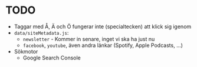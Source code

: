 # TODO

- Taggar med Å, Ä och Ö fungerar inte (specialtecken) att klick sig igenom
- `data/siteMetadata.js`:
  - `newsletter` - Kommer in senare, inget vi ska ha just nu
  - `facebook`, `youtube`, även andra länkar (Spotify, Apple Podcasts, ...)
- Sökmotor
  - Google Search Console